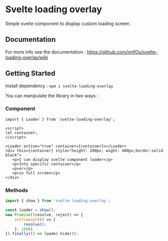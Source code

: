 # Svelte loading overlay

Simple svelte component to display custom loading screen.

## Documentation
For more info see the documentation : https://github.com/imIfOu/svelte-loading-overlay/wiki

## Getting Started

Install dependency : `npm i svelte-loading-overlay`

You can manipulate the library in two ways :

### Component
```svelte
import { Loader } from 'svelte-loading-overlay';

<script>
let container;
</script>

<Loader active="true" container={container}></Loader>
<div this={container} style="height: 200px; wight: 400px;border:solid black">
   <p>I can display svelte component loader</p>
   <p>Into specific container</p>
   <p>or</p>
   <p>in full screen</p>
</div>
```

### Methods
```javascript
import { show } from 'svelte-loading-overlay';

const loader = show();
new Promise((resolve, reject) => {
    setTimeout(() => {
        resolve();
    }, 1000)
}).finally(() => loader.hide());
```